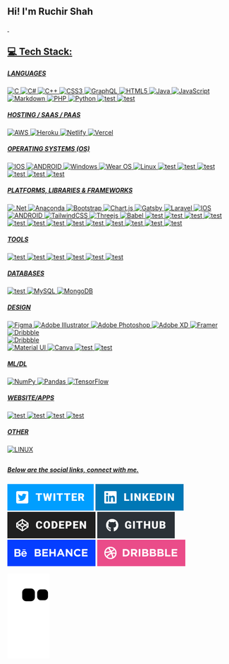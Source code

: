 ## Hi! I'm Ruchir Shah

<div>
  <a href="https://github.com/TheRuchirShah">
   <img height="200em" src="https://github-readme-stats.anuraghazra1.vercel.app/api?username=TheRuchirShah&include_all_commits=true&count_private=true&show_icons=true&theme=dark" alt="" />
  <img height="200em" src="https://github-readme-stats.vercel.app/api/top-langs/?username=TheRuchirShah&layout=compact&langs_count=10&theme=dark" alt="" /> 
    <!--   <img src="https://activity-graph.herokuapp.com/graph?username=TheRuchirShah&bg_color=151515&line=69d881&point=dadada&color=dadada&area=true&area_color=69d881&hide_border=true" width="98%"> -->
</div>
 
##
 
 
## 💻 Tech Stack:

##### LANGUAGES
![C](https://img.shields.io/badge/c-%2300599C.svg?style=for-the-badge&logo=c&logoColor=white) 
![C#](https://img.shields.io/badge/c%23-%23239120.svg?style=for-the-badge&logo=c-sharp&logoColor=white) 
![C++](https://img.shields.io/badge/c++-%2300599C.svg?style=for-the-badge&logo=c%2B%2B&logoColor=white) 
![CSS3](https://img.shields.io/badge/css3-%231572B6.svg?style=for-the-badge&logo=css3&logoColor=white) 
![GraphQL](https://img.shields.io/badge/-GraphQL-E10098?style=for-the-badge&logo=graphql&logoColor=white) 
![HTML5](https://img.shields.io/badge/html5-%23E34F26.svg?style=for-the-badge&logo=html5&logoColor=white) 
![Java](https://img.shields.io/badge/java-%23ED8B00.svg?style=for-the-badge&logo=java&logoColor=white) 
![JavaScript](https://img.shields.io/badge/javascript-%23323330.svg?style=for-the-badge&logo=javascript&logoColor=%23F7DF1E) 
![Markdown](https://img.shields.io/badge/markdown-%23000000.svg?style=for-the-badge&logo=markdown&logoColor=white) 
![PHP](https://img.shields.io/badge/php-%23777BB4.svg?style=for-the-badge&logo=php&logoColor=white) 
![Python](https://img.shields.io/badge/python-3670A0?style=for-the-badge&logo=python&logoColor=ffdd54) 
![test](https://img.shields.io/badge/Sass-CC6699?style=for-the-badge&logo=sass&logoColor=white)
![test](https://img.shields.io/badge/jQuery-0769AD?style=for-the-badge&logo=jquery&logoColor=white)


##### HOSTING / SAAS / PAAS
![AWS](https://img.shields.io/badge/AWS-%23FF9900.svg?style=for-the-badge&logo=amazon-aws&logoColor=white) 
![Heroku](https://img.shields.io/badge/heroku-%23430098.svg?style=for-the-badge&logo=heroku&logoColor=white) 
![Netlify](https://img.shields.io/badge/netlify-%23000000.svg?style=for-the-badge&logo=netlify&logoColor=#00C7B7) 
![Vercel](https://img.shields.io/badge/vercel-%23000000.svg?style=for-the-badge&logo=vercel&logoColor=white) 


##### OPERATING SYSTEMS (OS)
![IOS](https://img.shields.io/badge/IOS-%2320232a.svg?style=for-the-badge&logo=apple&logoColor=white) 
![ANDROID](https://img.shields.io/badge/android-%2320232a.svg?style=for-the-badge&logo=android&logoColor=%a4c639) 
![Windows](https://img.shields.io/badge/Windows-0078D6?style=for-the-badge&logo=windows&logoColor=white)
![Wear OS](https://img.shields.io/badge/-Wear%20OS-4285F4?style=for-the-badge&logo=wear-os&logoColor=white)
![Linux](https://img.shields.io/badge/Linux-FCC624?style=for-the-badge&logo=linux&logoColor=black)
![test](https://img.shields.io/badge/Kali_Linux-557C94?style=for-the-badge&logo=kali-linux&logoColor=white)
![test](https://img.shields.io/badge/Linux_Mint-87CF3E?style=for-the-badge&logo=linux-mint&logoColor=white)
![test](https://img.shields.io/badge/mac%20os-000000?style=for-the-badge&logo=apple&logoColor=white)
![test](https://img.shields.io/badge/manjaro-35BF5C?style=for-the-badge&logo=manjaro&logoColor=white)
![test](https://img.shields.io/badge/Tails%20-56347C?&style=for-the-badge&logo=tails&logoColor=white)
![test](https://img.shields.io/badge/Ubuntu-E95420?style=for-the-badge&logo=ubuntu&logoColor=white)


##### PLATFORMS, LIBRARIES & FRAMEWORKS
![.Net](https://img.shields.io/badge/.NET-5C2D91?style=for-the-badge&logo=.net&logoColor=white) 
![Anaconda](https://img.shields.io/badge/Anaconda-%2344A833.svg?style=for-the-badge&logo=anaconda&logoColor=white) 
![Bootstrap](https://img.shields.io/badge/bootstrap-%23563D7C.svg?style=for-the-badge&logo=bootstrap&logoColor=white) 
![Chart.js](https://img.shields.io/badge/chart.js-F5788D.svg?style=for-the-badge&logo=chart.js&logoColor=white) 
![Gatsby](https://img.shields.io/badge/Gatsby-%23663399.svg?style=for-the-badge&logo=gatsby&logoColor=white) 
![Laravel](https://img.shields.io/badge/laravel-%23FF2D20.svg?style=for-the-badge&logo=laravel&logoColor=white) 
![IOS](https://img.shields.io/badge/IOS-%2320232a.svg?style=for-the-badge&logo=apple&logoColor=white) 
![ANDROID](https://img.shields.io/badge/android-%2320232a.svg?style=for-the-badge&logo=android&logoColor=%a4c639) 
![TailwindCSS](https://img.shields.io/badge/tailwindcss-%2338B2AC.svg?style=for-the-badge&logo=tailwind-css&logoColor=white) 
![Threejs](https://img.shields.io/badge/threejs-black?style=for-the-badge&logo=three.js&logoColor=white) 
![Babel](https://img.shields.io/badge/Babel-F9DC3e?style=for-the-badge&logo=babel&logoColor=black)
![test](https://img.shields.io/badge/jQuery-0769AD?style=for-the-badge&logo=jquery&logoColor=white)
![test](https://img.shields.io/badge/Powershell-2CA5E0?style=for-the-badge&logo=powershell&logoColor=white)
![test](https://img.shields.io/badge/windows%20terminal-4D4D4D?style=for-the-badge&logo=windows%20terminal&logoColor=white)
![test](https://img.shields.io/badge/Raspberry%20Pi-A22846?style=for-the-badge&logo=Raspberry%20Pi&logoColor=white)
![test](https://img.shields.io/badge/windows%20terminal-4D4D4D?style=for-the-badge&logo=windows%20terminal&logoColor=white)
![test](https://img.shields.io/badge/TensorFlow-FF6F00?style=for-the-badge&logo=tensorflow&logoColor=white)
![test](https://img.shields.io/badge/Cloudflare-F38020?style=for-the-badge&logo=Cloudflare&logoColor=white)
![test](https://img.shields.io/badge/Heroku-430098?style=for-the-badge&logo=heroku&logoColor=white)
![test](https://img.shields.io/badge/Flutter-02569B?style=for-the-badge&logo=flutter&logoColor=white)
![test](https://img.shields.io/badge/Netlify-00C7B7?style=for-the-badge&logo=netlify&logoColor=white)
![test](https://img.shields.io/badge/Vercel-000000?style=for-the-badge&logo=vercel&logoColor=white)
![test](https://img.shields.io/badge/.NET-5C2D91?style=for-the-badge&logo=.net&logoColor=white)
![test](https://img.shields.io/badge/GIT-E44C30?style=for-the-badge&logo=git&logoColor=white)


##### TOOLS
![test](https://img.shields.io/badge/Notion-000000?style=for-the-badge&logo=notion&logoColor=white)
![test](https://img.shields.io/badge/GIT-E44C30?style=for-the-badge&logo=git&logoColor=white)
![test](https://img.shields.io/badge/Microsoft_Office-D83B01?style=for-the-badge&logo=microsoft-office&logoColor=white)
![test](https://img.shields.io/badge/Google%20Sheets-34A853?style=for-the-badge&logo=google-sheets&logoColor=white)
![test](https://img.shields.io/badge/LibreOffice-18A303?style=for-the-badge&logo=LibreOffice&logoColor=white)
![test](https://img.shields.io/badge/Apache_OpenOffice-0E85CD?style=for-the-badge&logo=ApacheOpenOffice&logoColor=white)


##### DATABASES
![test](https://img.shields.io/badge/Oracle-F80000?style=for-the-badge&logo=oracle&logoColor=black)
![MySQL](https://img.shields.io/badge/mysql-%2300f.svg?style=for-the-badge&logo=mysql&logoColor=white)
![MongoDB](https://img.shields.io/badge/MongoDB-%234ea94b.svg?style=for-the-badge&logo=mongodb&logoColor=white) 


##### DESIGN
![Figma](https://img.shields.io/badge/figma-%23F24E1E.svg?style=for-the-badge&logo=figma&logoColor=white)
![Adobe Illustrator](https://img.shields.io/badge/adobeillustrator-%23FF9A00.svg?style=for-the-badge&logo=adobeillustrator&logoColor=white) 
![Adobe Photoshop](https://img.shields.io/badge/adobephotoshop-%2331A8FF.svg?style=for-the-badge&logo=adobephotoshop&logoColor=white) 
![Adobe XD](https://img.shields.io/badge/Adobe%20XD-470137?style=for-the-badge&logo=Adobe%20XD&logoColor=#FF61F6) 
![Framer](https://img.shields.io/badge/Framer-black?style=for-the-badge&logo=framer&logoColor=blue)
![Dribbble](https://img.shields.io/badge/Dribbble-EA4C89?style=for-the-badge&logo=dribbble&logoColor=white) 	
![Dribbble](https://img.shields.io/badge/Behance-0054F7?style=for-the-badge&logo=behance&logoColor=white) 	
![Material UI](https://img.shields.io/badge/Material--UI-0081CB?style=for-the-badge&logo=material-ui&logoColor=white)
![Canva](https://img.shields.io/badge/Canva-%2300C4CC.svg?style=for-the-badge&logo=Canva&logoColor=white) 
![test](https://img.shields.io/badge/styled--components-DB7093?style=for-the-badge&logo=styled-components&logoColor=white)
![test](https://img.shields.io/badge/Adobe%20after%20affects-CF96FD?style=for-the-badge&logo=Adobe%20after%20effects&logoColor=393665)


##### ML/DL
![NumPy](https://img.shields.io/badge/numpy-%23013243.svg?style=for-the-badge&logo=numpy&logoColor=white) 
![Pandas](https://img.shields.io/badge/pandas-%23150458.svg?style=for-the-badge&logo=pandas&logoColor=white) 
![TensorFlow](https://img.shields.io/badge/TensorFlow-%23FF6F00.svg?style=for-the-badge&logo=TensorFlow&logoColor=white) 


##### WEBSITE/APPS
![test](https://img.shields.io/badge/Notion-000000?style=for-the-badge&logo=notion&logoColor=white)
![test](https://img.shields.io/badge/Discord-7289DA?style=for-the-badge&logo=discord&logoColor=white)
![test](https://img.shields.io/badge/Codepen-000000?style=for-the-badge&logo=codepen&logoColor=white)
![test](https://img.shields.io/badge/GitHub-100000?style=for-the-badge&logo=github&logoColor=white)


##### OTHER
![LINUX](https://img.shields.io/badge/Linux-FCC624?style=for-the-badge&logo=linux&logoColor=black) 


##


##### Below are the social links, connect with me.
<div> 
 <a href="https://twitter.com/theruchirshah/" target="_blank"><img src="https://github.com/TheRuchirShah/Dev-Tech-Icons/blob/main/badges/twitter-badge.svg" target="_blank"></a>
 <a href="https://www.linkedin.com/in/theruchirshah/" target="_blank"><img src="https://github.com/TheRuchirShah/Dev-Tech-Icons/blob/main/badges/linkedin-badge.svg" target="_blank"></a>
 <a href="https://codepen.io/TheKryptonian/" target="_blank"><img src="https://github.com/TheRuchirShah/Dev-Tech-Icons/blob/main/badges/codepen-badge.svg" target="_blank"></a>
 <a href="https://github.com/TheRuchirShah" target="_blank"><img src="https://github.com/TheRuchirShah/Dev-Tech-Icons/blob/main/badges/github-badge.svg" target="_blank"></a>
 <a href="https://behance.net/TheRuchirShah" target="_blank"><img src="https://github.com/TheRuchirShah/Dev-Tech-Icons/blob/main/badges/behance-badge.svg" target="_blank"></a>
 <a href="https://dribbble.com/TheRuchirShah" target="_blank"><img src="https://github.com/TheRuchirShah/Dev-Tech-Icons/blob/main/badges/dribbble-badge.svg" target="_blank"></a>
</div>

 
![Snake animation](https://github.com/TheRuchirShah/TheRuchirShah/blob/output/github-contribution-grid-snake.svg)
 
